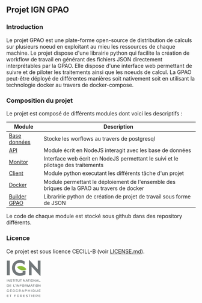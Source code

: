 ## Projet IGN GPAO

### Introduction

Le projet GPAO est une plate-forme open-source de distribution de calculs sur plusieurs noeud en exploitant au mieu les ressources de chaque machine. Le projet dispose d'une librairie python qui facilite la création de workflow de travail en générant des fichiers JSON directement interprétables par la GPAO. Elle dispose d'une interface web permettant de suivre et de piloter les traitements ainsi que les noeuds de calcul.
La GPAO peut-être déployé de différentes manières soit nativement soit en utilisant la technologie docker au travers de docker-compose.

### Composition du projet

Le projet est composé de différents modules dont voici les descriptifs : 

| Module | Description |
| --- | --- |
| [Base données](https://github.com/ign-gpao/database) | Stocke les worflows au travers de postgresql |
| [API](https://github.com/ign-gpao/api) | Module écrit en NodeJS interagit avec les base de données |
| [Monitor](https://github.com/ign-gpao/monitor) | Interface web écrit en NodeJS permettant le suivi et le pilotage des traitements |
| [Client](https://github.com/ign-gpao/client) | Module python executant les différents tâche d'un projet |
| [Docker](https://github.com/ign-gpao/docker) | Module permettant le déploiement de l'ensemble des briques de la GPAO au travers de docker |
| [Builder GPAO](builder-python) | Libraririe python de création de projet de travail sous forme de JSON |

Le code de chaque module est stocké sous github dans des repository différents.

### Licence

Ce projet est sous licence CECILL-B (voir [LICENSE.md](https://github.com/ign-gpao/.github/blob/main/LICENSE.md)).

[![IGN](https://github.com/ign-gpao/.github/blob/main/images/logo_ign.png)](https://www.ign.fr)


